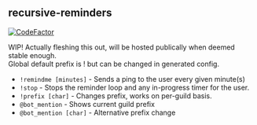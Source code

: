 ## recursive-reminders
[![CodeFactor](https://www.codefactor.io/repository/github/3zachm/recursive-reminders/badge)](https://www.codefactor.io/repository/github/3zachm/recursive-reminders)

WIP! Actually fleshing this out, will be hosted publically when deemed stable enough.\
Global default prefix is ! but can be changed in generated config.

- ``!remindme [minutes]`` - Sends a ping to the user every given minute(s)
- ``!stop`` - Stops the reminder loop and any in-progress timer for the user.
- ``!prefix [char]`` - Changes prefix, works on per-guild basis.
- ``@bot_mention`` - Shows current guild prefix
- ``@bot_mention [char]`` - Alternative prefix change